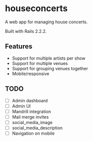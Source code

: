 # houseconcerts

A web app for managing house concerts.

Built with Rails 2.2.2.

## Features
* Support for multiple artists per show
* Support for multiple venues
* Support for grouping venues together
* Mobile/responsive

## TODO
- [ ] Admin dashboard
- [ ] Admin UI
- [ ] Mandrill integration
- [ ] Mail merge invites
- [ ] social_media_image
- [ ] social_media_description
- [ ] Navigation on mobile
